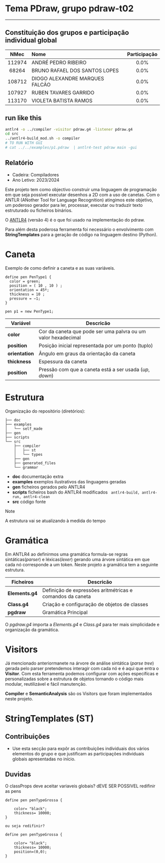 # Tema **PDraw**, grupo **pdraw-t02**

---

## Constituição dos grupos e participação individual global

|  NMec  | Nome                           | Participação |
| :----: | :----------------------------- | :----------: |
| 112974 | ANDRÉ PEDRO RIBEIRO            |     0.0%     |
| 68264  | BRUNO RAFAEL DOS SANTOS LOPES  |     0.0%     |
| 108712 | DIOGO ALEXANDRE MARQUES FALCÃO |     0.0%     |
| 107927 | RUBEN TAVARES GARRIDO          |     0.0%     |
| 113170 | VIOLETA BATISTA RAMOS          |     0.0%     |

## **run like this**

```bash
antlr4 -o ../compiler -visitor pdraw.g4 -listener pdraw.g4
cd src
../antlr4-build_mod.sh -o compiler
# TO RUN WITH GUI
# cat ../../examples/p1.pdraw  | antlr4-test pdraw main -gui
```

## Relatório

- Cadeira: Compiladores
- Ano Letivo: 2023/2024

Este projeto tem como objectivo construir uma linguagem de programação em que seja possível executar desenhos a 2D com a uso de canetas. Com o ANTLR (ANother Tool for Language Recognition) atingimos este objetivo, um poderoso gerador para ler, processar, executar ou traduzir texto estruturado ou ficheiros binários.

O [ANTLR4](https://www.antlr.org/download.html) (versão 4) é o que foi usado na implementação do pdraw.

Para além desta poderosa ferramenta foi necessário o envolvimento com **StringTemplates** para a geração de código na linguagem destino (Python).

# Caneta

Exemplo de como definir a caneta e as suas variáveis.

```
define pen PenType1 {
  color = green;
  position = ( 10 , 10 ) ;
  orientation = 45º;
  thickness = 10 ;
  pressure = −1;
}

pen p1 = new PenType1;
```

| Variável        | Descricão                                                     |
| --------------- | ------------------------------------------------------------- |
| **color**       | Cor da caneta que pode ser uma palvra ou um valor hexadecimal |
| **position**    | Posição inicial representada por um ponto (tuplo)             |
| **orientation** | Ângulo em graus da orientação da caneta                       |
| **thickness**   | Espessura da caneta                                           |
| **position**    | Pressão com que a caneta está a ser usada (_up_, _down_)      |

# Estrutura

Organização do repositório (diretórios):

```
├── doc
├── examples
│   └── self_made
├── gen
├── scripts
└── src
    ├── compiler
    │   ├── st
    │   └── types
    ├── gen
    ├── generated_files
    └── grammar
```

- **doc** documentação extra
- **examples** exemplos ilustrativos das linguagens geradas
- **gen** ficheiros gerados pelo ANTLR4
- **scripts** ficheiros bash do ANTLR4 modificados ``` antlr4-build, antlr4-run, antlr4-clean```
- **src** código fonte 

> [!NOTE]
> A estrutura vai se atualizando à medida do tempo


# Gramática

Em ANTLR4 ao definirmos uma gramática formula-se regras sintáticas(*parser*) e léxicas(*lexer*) gerando uma árvore sintática em que cada nó corresponde a um token. Neste projeto a gramática tem a seguinte estrutura. 

| Ficheiros       | Descricão                                                     |
| --------------- | ------------------------------------------------------------- |
| **Elements.g4** | Definição de expressões aritmétricas e comandos da caneta     |
| **Class.g4**    | Criação e configuração de objetos de classes                  |
| **pgdraw**      | Gramática Principal                                           |

O *pgdraw.g4* importa a *Elements.g4* e *Class.g4* para ter mais simplicidade e organização da gramática.

# Visitors
Já mencionado anteriormanete na árvore de análise sintática (*parse tree*) gerada pelo parser pretendemos interagir com cada nó e é aqui que entra o **Visitor**.
Com esta ferramenta podemos configurar com ações especifícas e personalizadas sobre a estrutura de objetos tornando o código mais modular, reutilizável e fácil manutenção.

**Compiler** e **SemanticAnalysis** são os Visitors que foram implementados neste projeto.

# StringTemplates (ST)

## Contribuições

- Use esta secção para expôr as contribuições individuais dos vários elementos do grupo e que
  justificam as participações individuais globais apresentadas no início.

## Duvidas

O classProps deve aceitar variaveis globais?
dEVE SER POSSIVEL redifinir as pens

```pdraw
define pen penTypeGrossa {

    color= "black";
    thickness= 10000;
}

ou seja redifinir?

define pen penTypeGrossa {

    color= "black";
    thickness= 10000;
    position=(0,0);
}
```
